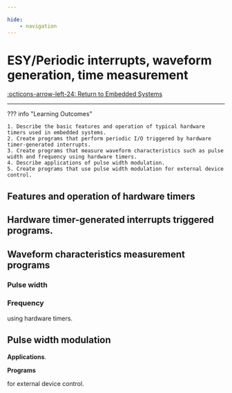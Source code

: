 ```yaml
---

hide:
    - navigation
---
```


# ESY/Periodic interrupts, waveform generation, time measurement

[:octicons-arrow-left-24: Return to Embedded Systems](/Knowledge-Notebook/Embedded-Systems)

---

??? info "Learning Outcomes"

    1. Describe the basic features and operation of typical hardware timers used in embedded systems.
    2. Create programs that perform periodic I/O triggered by hardware timer-generated interrupts.
    3. Create programs that measure waveform characteristics such as pulse width and frequency using hardware timers.
    4. Describe applications of pulse width modulation.
    5. Create programs that use pulse width modulation for external device control.

## Features and operation of hardware timers

## Hardware timer-generated interrupts triggered programs.

## Waveform characteristics measurement programs

### Pulse width

### Frequency

using hardware timers.

## Pulse width modulation

**Applications**.

**Programs**

 for external device control.
